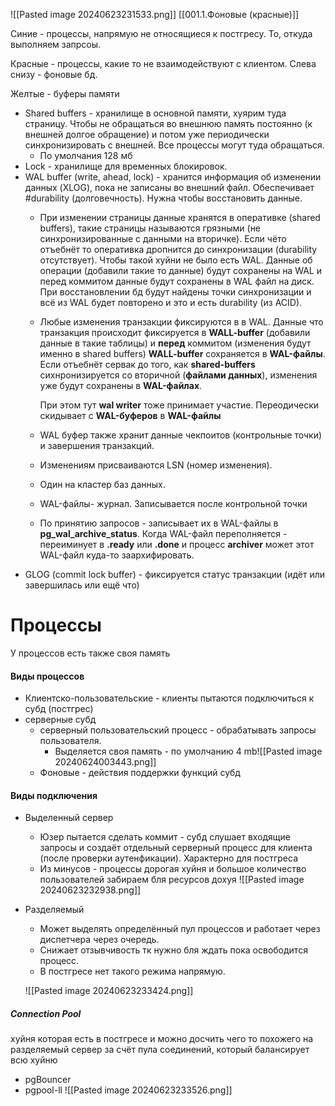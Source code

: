 ![[Pasted image 20240623231533.png]]
[[001.1.Фоновые (красные)]]

Синие - процессы, напрямую не относящиеся к постгресу. То, откуда выполняем запрсоы.

Красные - процессы, какие то не взаимодействуют с клиентом. Слева снизу - фоновые бд.

Желтые - буферы памяти
- Shared buffers - хранилище в основной памяти, хуярим туда страницу. Чтобы не обращаться во внешнюю память постоянно (к внешней долгое обращение) и потом уже периодически синхронизировать с внешней.
  Все процессы могут туда обращаться.
    - По умолчания 128 мб
- Lock - хранилище для временных блокировок.  
- WAL buffer (write, ahead, lock) - хранится информация об изменении данных (XLOG), пока не записаны во внешний файл. Обеспечивает #durability (долговечность). Нужна чтобы восстановить данные.
    - При изменении страницы данные хранятся в оперативке (shared buffers), такие страницы называются грязными (не синхронизированные с данными на вторичке). Если чёто отъебнёт то оперативка дропнится до синхронизации (durability отсутствует). Чтобы такой хуйни не было есть WAL. Данные об операции (добавили такие то данные) будут сохранены на WAL и перед коммитом данные будут сохранены в WAL файл на диск. При восстановлении бд будут найдены точки синхронизации и всё из WAL будет повторено и это и есть durability (из ACID).
    - Любые изменения транзакции фиксируются в в WAL.
      Данные что транзакция происходит фиксируется в **WALL-buffer** (добавили данные в такие таблицы) и **перед** коммитом (изменения будут именно в shared buffers) **WALL-buffer** сохраняется в **WAL-файлы**. Если отъебнёт сервак до того, как **shared-buffers** сихнронизируется со вторичной (**файлами данных**), изменения уже будут сохранены в **WAL-файлах**.
      
      При этом тут **wal writer** тоже принимает участие. Переодически скидывает с **WAL-буферов** в **WAL-файлы**
    - WAL буфер также хранит данные чекпоитов (контрольные точки) и завершения транзакций.
    - Изменениям присваиваются LSN (номер изменения).
    - Один на кластер баз данных.
    - WAL-файлы- журнал. Записывается после контрольной точки
    - По принятию запросов - записывает их в WAL-файлы в **pg_wal_archive_status**. Когда WAL-файл переполняется - переиминует в **.ready** или **.done** и процесс **archiver** может этот WAL-файл куда-то заархифировать.
- GLOG (commit lock buffer) - фиксируется статус транзакции (идёт или завершилась или ещё что)

# Процессы
У процессов есть также своя память 

#### Виды процессов
- Клиентско-пользовательские - клиенты пытаются подключиться к субд (постгрес)
- серверные субд
    - серверный пользовательский процесс - обрабатывать запросы пользователя.
	    - Выделяется своя память - по умолчанию 4 mb![[Pasted image 20240624003443.png]]
    - Фоновые - действия поддержки функций субд

#### Виды подключения
- Выделенный сервер
    - Юзер пытается сделать коммит - субд слушает входящие запросы и создаёт отдельный серверный процесс для клиента (после проверки аутенфикации). Характерно для постгреса
    - Из минусов - процессы дорогая хуйня и большое количество пользователей забираем бля ресурсов дохуя
![[Pasted image 20240623232938.png]]
- Разделяемый
    - Может выделять определённый пул процессов и работает через диспетчера через очередь.
    - Снижает отзывчивость тк нужно бля ждать пока освободится процесс.
    - В постгресе нет такого режима напрямую.

    ![[Pasted image 20240623233424.png]]
##### Connection Pool
хуйня которая есть в постгресе и можно досчить чего то похожего на разделяемый сервер за счёт пула соединений, который балансирует всю хуйню
- pgBouncer
- pgpool-ll
![[Pasted image 20240623233526.png]]
